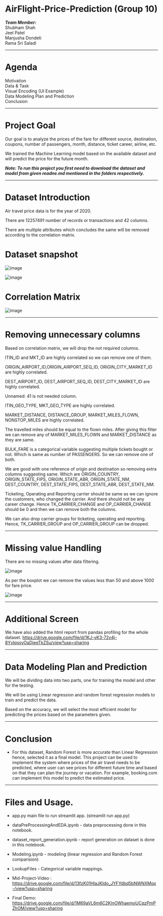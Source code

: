 # AirFlight-Price-Prediction (Group 10)
***Team Member:<br>***
Shubham Shah<br>
Jeel Patel<br>
Manjusha Dondeti<br>
Rama Sri Saladi<br>

-------------------------------------------------------------------------------------------------------------------------------------------------------------------------------

# Agenda
Motivation<br>
Data & Task <br>
Visual Encoding (UI Example) <br>
Data Modeling Plan and Prediction <br>
Conclusion<br>

-------------------------------------------------------------------------------------------------------------------------------------------------------------------------------

# Project Goal
Our goal is to analyze the prices of the fare for different source, destination, coupons, number of passengers, month, distance, ticket career, airline, etc.

We trained the Machine Learning model based on the available dataset and will predict the price for the future month. 

***Note: To run this project you first need to download the dataset and model from given readne.md mentioned in the folders respectively.***

-------------------------------------------------------------------------------------------------------------------------------------------------------------------------------

# Dataset Introduction
Air travel price data is for the year of 2020. 

There are 12257491 number of records or transactions and 42 columns.

There are multiple attributes which concludes the same will be removed according to the correlation matrix.


# Dataset snapshot

![image](https://user-images.githubusercontent.com/74948720/165872909-acae7ef9-4b71-48ef-a911-c0a778bd1cac.png)

![image](https://user-images.githubusercontent.com/74948720/165872918-cdd02af4-5758-4f0b-b1a6-c39605168c1f.png)

# Correlation Matrix

![image](https://user-images.githubusercontent.com/74948720/165872986-88099da1-2094-4ddc-bd6a-90bba20a976c.png)

-------------------------------------------------------------------------------------------------------------------------------------------------------------------------------

# Removing unnecessary columns

Based on correlation matrix, we will drop the not required columns.

ITIN_ID and MKT_ID are highly correlated so we can remove one of them.

ORIGIN_AIRPORT_ID,ORIGIN_AIRPORT_SEQ_ID, ORIGIN_CITY_MARKET_ID are highly correlated. 

DEST_AIRPORT_ID, DEST_AIRPORT_SEQ_ID, DEST_CITY_MARKET_ID are highly correlated.

Unnamed: 41 is not needed column.

ITIN_GEO_TYPE, MKT_GEO_TYPE are highly correlated.

MARKET_DISTANCE, DISTANCE_GROUP, MARKET_MILES_FLOWN, NONSTOP_MILES are highly correlated.

The travelled miles should be equal to the flown miles. After giving this filter we can remove any of MARKET_MILES_FLOWN and MARKET_DISTANCE as they are same. 

BULK_FARE is a categorical variable suggesting multiple tickets bought or not. Which is same as number of PASSENGERS. So we can remove one of both. 

We are good with one reference of origin and destination so removing extra columns suggesting same. Which are ORIGIN_COUNTRY, ORIGIN_STATE_FIPS, ORIGIN_STATE_ABR, ORIGIN_STATE_NM, DEST_COUNTRY, DEST_STATE_FIPS, DEST_STATE_ABR, DEST_STATE_NM.

Ticketing, Operating and Reporting carrier should be same as we can ignore the customers, who changed the carrier. And there should not be any career change. Hence TK_CARRIER_CHANGE and OP_CARRIER_CHANGE should be 0 and then we can remove both the columns. 

We can also drop carrier groups for ticketing, operating and reporting. Hence, TK_CARRIER_GROUP and OP_CARRIER_GROUP can be dropped. 

-------------------------------------------------------------------------------------------------------------------------------------------------------------------------------

# Missing value Handling 

There are no missing values after data filtering. 

![image](https://user-images.githubusercontent.com/74948720/165873345-ede55a75-a731-420b-8f71-b5412983f1a9.png)

As per the boxplot we can remove the values less than 50 and above 1000 for fare price. 

![image](https://user-images.githubusercontent.com/74948720/165873381-86592818-7263-4069-b9e3-9c0e31532757.png)

-------------------------------------------------------------------------------------------------------------------------------------------------------------------------------

# Additional Screen 

We have also added the html report from pandas profiling for the whole dataset.
https://drive.google.com/file/d/1KJ-yK3-72v4j-8YvIqssyOaDjeqTkZSu/view?usp=sharing

-------------------------------------------------------------------------------------------------------------------------------------------------------------------------------

# Data Modeling Plan and Prediction

We will be dividing data into two parts, one for training the model and other for the testing. 

We will be using Linear regression and random forest regression models to train and predict the data.

Based on the accuracy, we will select the most efficient model for predicting the prices based on the parameters given.

-------------------------------------------------------------------------------------------------------------------------------------------------------------------------------

# Conclusion

- For this dataset, Random Forest is more accurate than Linear Regression hence, selected it as a final model.
This project can be used to implement the system where prices of the air travel needs to be predicted, where user can see prices for different future time and based on that they can plan the journey or vacation. For example, booking.com can implement this model to predict the estimated price.

-------------------------------------------------------------------------------------------------------------------------------------------------------------------------------

# Files and Usage.
- app.py main file to run streamlit app. (streamlit run app.py)
- dataPreProcessingAndEDA.ipynb - data preprocessing done in this notebook.
- dataset_report_generation.ipynb - report generation on dataset is done in this notebook.
- Modeling.ipynb - modeling (linear regression and Random Forest comparision)
- LookupFiles - Categorical variable mappings.

- Mid-Project-Video : https://drive.google.com/file/d/13fzK01HlaJKIdo_JYFYdbd5bNWNXMqx-/view?usp=sharing
- Final Demo: https://drive.google.com/file/d/1M69aVL6m6C2KlnOWhaemoUCqzPmPZhOM/view?usp=sharing
